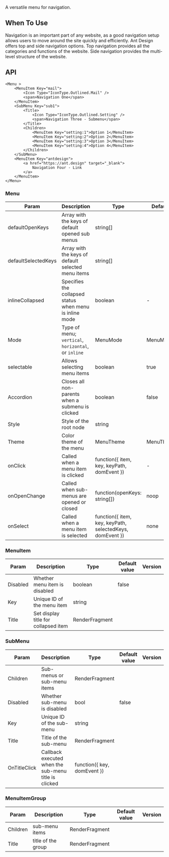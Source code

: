 ﻿A versatile menu for navigation.

## When To Use

Navigation is an important part of any website, as a good navigation setup allows users to move around the site quickly and efficiently. Ant Design offers top and side navigation options. Top navigation provides all the categories and functions of the website. Side navigation provides the multi-level structure of the website.

## API

```razor
<Menu >
    <MenuItem Key="mail">
        <Icon Type="IconType.Outlined.Mail" />
        <span>Navigation One</span>
    </MenuItem>
    <SubMenu Key="sub1">
        <Title>
            <Icon Type="IconType.Outlined.Setting" />
            <span>Navigation Three - Submenu</span>
        </Title>
        <Children>
            <MenuItem Key="setting:1">Option 1</MenuItem>
            <MenuItem Key="setting:2">Option 2</MenuItem>
            <MenuItem Key="setting:3">Option 3</MenuItem>
            <MenuItem Key="setting:4">Option 4</MenuItem>
        </Children>
    </SubMenu>
    <MenuItem Key="antdesign">
        <a href="https://ant.design" target="_blank">
            Navigation Four - Link
        </a>
    </MenuItem>
</Menu>
```

### Menu

| Param | Description | Type | Default value | Version |
| --- | --- | --- | --- | --- |
| defaultOpenKeys | Array with the keys of default opened sub menus | string\[] |  |  |
| defaultSelectedKeys | Array with the keys of default selected menu items | string\[] |  |  |
| inlineCollapsed | Specifies the collapsed status when menu is inline mode | boolean | - |  |
| Mode | Type of menu; `vertical`, `horizontal`, or `inline` | MenuMode | MenuMode.Inline |  |
| selectable | Allows selecting menu items | boolean | true |  |
| Accordion | Closes all non-parents when a submenu is clicked | boolean | false |  |
| Style | Style of the root node | string |  |  |
| Theme | Color theme of the menu | MenuTheme | MenuTheme.Light |  |
| onClick | Called when a menu item is clicked | function({ item, key, keyPath, domEvent }) | - |  |
| onOpenChange | Called when sub-menus are opened or closed | function(openKeys: string\[]) | noop |  |
| onSelect | Called when a menu item is selected | function({ item, key, keyPath, selectedKeys, domEvent }) | none |  |

### MenuItem

| Param    | Description                          | Type    | Default value | Version |
| -------- | ------------------------------------ | ------- | ------------- | ------- |
| Disabled | Whether menu item is disabled        | boolean | false         |         |
| Key      | Unique ID of the menu item           | string  |               |         |
| Title    | Set display title for collapsed item | RenderFragment  |               |         |

### SubMenu

| Param | Description | Type | Default value | Version |
| --- | --- | --- | --- | --- |
| Children | Sub-menus or sub-menu items | RenderFragment |  |  |
| Disabled | Whether sub-menu is disabled | bool | false |  |
| Key | Unique ID of the sub-menu | string |  |  |
| Title | Title of the sub-menu | RenderFragment |  |  |
| OnTitleClick | Callback executed when the sub-menu title is clicked | function({ key, domEvent }) |  |  |

### MenuItemGroup

| Param    | Description        | Type              | Default value | Version |
| -------- | ------------------ | ----------------- | ------------- | ------- |
| Children | sub-menu items     | RenderFragment  |               |         |
| Title    | title of the group | RenderFragment  |               |         |